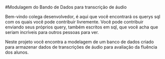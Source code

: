 #Modulagem do Bando de Dados para transcrição de áudio

Bem-vindo colega desenvolvedor, é aqui que você encontrará os querys sql com os quais você pode contribuir livremente. Você pode contribuir enviando seus próprios query, também escritos em sql, que você acha que seriam incríveis para outros pessoas para ver.

Neste projeto você encontra a modelagem de um banco de dados criado para armazenar dados de transcrições de áudio para avaliação da fluência dos alunos.
